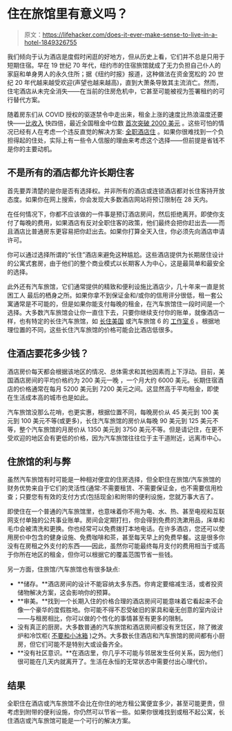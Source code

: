 # 住在旅馆里有意义吗？

> 原文：<https://lifehacker.com/does-it-ever-make-sense-to-live-in-a-hotel-1849326755>

我们倾向于认为酒店是度假时闲逛的好地方，但从历史上看，它们并不总是只用于短期住宿。早在 19 世纪 70 年代，纽约市的住宿旅馆就成了无力负担自己仆人的家庭和单身男人的永久住所；据《纽约时报》报道，这种做法在资金宽松的 20 世纪 20 年代越来越受欢迎(声望也越来越高)，直到大萧条导致其主流消亡。然而，住宅酒店从未完全消失——在当前的住房危机中，它甚至可能被视为签署租约的可行替代方案。

随着房东们从 COVID 授权的驱逐禁令中走出来，租金上涨的速度比热浪温度还要快——[比收入](https://www.realestatewitch.com/rent-to-income-ratio-2022/) 快四倍，最近全国租金中位数 [首次突破 2000 美元](https://www.npr.org/2022/06/09/1103919413/rents-across-u-s-rise-above-2-000-a-month-for-the-first-time-ever) 。这些可怕的情况已经有人在考虑一个违反直觉的解决方案: [全职酒店住](https://moneyqanda.com/my-next-home-is-going-to-be-a-hotel/) 。如果你很难找到一个负担得起的住处，实际上有一些令人信服的理由来考虑这个选择——但前提是省钱不是你的主要动机。



## **不是所有的酒店都允许长期住客**

首先要弄清楚的是你是否有选择权。并非所有的酒店或连锁酒店都对长住客持开放态度。如果你在网上搜索，你会发现大多数酒店网站将预订限制在 28 天内。

在任何情况下，你都不应该做的一件事是预订酒店房间，然后拒绝离开。即使你支付了每晚的费用，如果酒店有反对全职住客的政策，他们最终会把你赶出去——而且酒店比普通房东更容易把你赶出去。如果你打算全天入住，你必须先向酒店申请许可。

你可以通过选择所谓的“长住”酒店来避免这种尴尬。这些酒店提供为长期居住设计的公寓式套房，由于他们的整个商业模式以长期客人为中心，这是最简单和最安全的选择。

此外还有汽车旅馆，它们通常提供的精致和便利设施比酒店少，几十年来一直是贫困工人 最后的栖身之所。如果你拿不到保证金和/或你的信用评分很低，租一套公寓通常是不可能的，但是如果你能支付每晚的租金，在汽车旅馆住一段时间是一个选择。大多数汽车旅馆会让你一直住下去，只要你继续支付你的账单，就像酒店一样，也有特定的长住汽车旅馆，如 [长住美国](https://m.extendedstayamerica.com/) 或汽车旅馆 6 的 [工作室 6](https://www.motel6.com/en/home/extended-stay.html) 。根据地理位置的不同，这些长住汽车旅馆的价格可能会比酒店低很多。

## 住酒店要花多少钱？

酒店房价每天都会根据该地区的情况、总体需求和其他因素而上下浮动。目前，美国酒店房间的平均价格约为 200 美元一晚 ，一个月大约 6000 美元。长期住宿酒店的价格通常在每月 5200 美元到 7200 美元之间。这显然高于平均租金，即使在生活成本高的城市也是如此。

汽车旅馆没那么花哨，也更实惠，根据位置不同，每晚房价从 45 美元到 100 美元到 100 美元不等(或更多)，长住汽车旅馆的房价从每晚 90 美元到 125 美元不等，整个汽车旅馆的月房价从 1350 美元到 3750 美元不等。但是请记住，在更不受欢迎的地区会有更低的价格，因为汽车旅馆往往位于主干道附近，远离市中心。

## 住旅馆的利与弊

虽然汽车旅馆有时可能是一种相对便宜的住房选择，但全职住在旅馆/汽车旅馆的财务优势来自于它们的灵活性(通常:不需要租赁、不需要保证金，也不需要信用检查；只要您有有效的支付方式(包括现金)和附带的便利设施，您就万事大吉了。

即使住在一个普通的汽车旅馆里，也意味着你不用为电、水、热、甚至电视和互联网支付单独的公共事业账单。房间会定期打扫，你会得到免费的洗漱用品，床单和毛巾会被清洗和更换。你也经常可以免费拨打本地电话。在许多酒店，您还可以使用房价中包含的健身设施、免费咖啡和茶，甚至每天早上的免费早餐。这是很多你没有在房租之外支付的东西——因此，虽然你可能最终每月支付的费用相当于或高于你所在地区的租金，但你可以根据它的覆盖范围节省一些钱。

另一方面，住旅馆/汽车旅馆也有很多缺点:

*   **储存。**酒店房间的设计不能容纳太多东西。你肯定要缩减生活，或者投资储物解决方案，这会影响你的预算。
*   **审美。**找到一个长期入住的价格合理的酒店房间可能意味着它看起来不会像一个豪华的度假胜地。你可能不得不忍受破旧的家具和毫无创意的室内设计——与租房相比，你可以做的个性化的事情甚至有更多的限制。
*   没有真正的厨房。大多数普通的汽车旅馆和酒店房间都没有烹饪区，除了微波炉和冷饮柜( [不要和小冰箱](https://lifehacker.com/your-hotel-mini-fridge-might-not-be-a-real-fridge-1849152582) )之外。大多数长住酒店和汽车旅馆的房间都有小厨房，但它们可能不是特别大或设备齐全。
*   **没有社区意识。**在酒店里，你几乎不可能与邻居发生任何关系，因为他们很可能在几天内就离开了。生活在永恒的无常状态中需要付出心理代价。

## 结果

全职住在酒店或汽车旅馆不会比在你住的地方租公寓便宜多少，甚至可能更贵，但考虑到附带的便利设施，你仍然可以节省一些。如果你很难找到或租不起公寓，长住酒店或汽车旅馆可能是一个可行的解决方案。